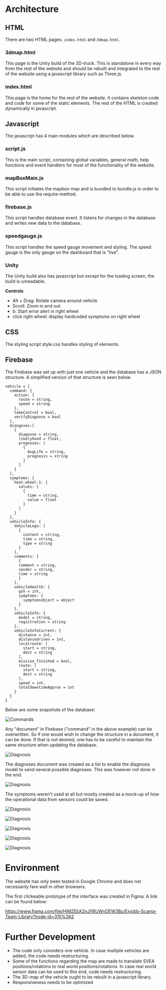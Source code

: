 # Architecture

## HTML

There are two HTML pages. `index.html` and `3dmap.html`.

### 3dmap.html
This page is the Unity build of the 3D-truck.
This is standalone in every way from the rest of the website and should be rebuilt and integrated to the rest of the website using a javascript library such as Three.js.

### index.html
This page is the home for the rest of the website. It contains skeleton code and code for some of the static elements.
The rest of the HTML is created dynamically in javascript.

## Javascript
The javascript has 4 main modules which are described below.

### script.js
This is the main script, containing global variables, general math, help functions and event handlers for most of the functionality of the website.

### mapBoxMain.js
This script initiates the mapbox map and is bundled to bundle.js in order to be able to use the require-method.

### firebase.js
This script handles database event. It listens for changes in the database and writes new data to the database.

### speedgauge.js
This script handles the speed gauge movement and styling. The speed gauge is the only gauge on the dashboard that is "live".

### Unity
The Unity build also has javascript but except for the loading screen, the build is unreadable.

**Controls**

- Alt + Drag: Rotate camera around vehicle
- Scroll: Zoom in and out.
- b: Start error alert in right wheel
- click right wheel: display hardcoded symptoms on right wheel

## CSS
The styling script style.css handles styling of elements.

## Firebase
The Firebase was set up with just one vehicle and the database has a JSON structure. A simplified version of that structure is seen below.

```
vehicle = {
  command: {
    action: {
      route = string,
      speed = string
    },
    takeControl = bool,
    verifyDiagnose = bool
  },
  diangoses:[
    {
      diagnose = string,
      likelyhood = float,
      prognoses: [
        {
          AvgLife = string,
          prognosis = string
        }
      ]
    }
  ],
  symptoms: {
    heat-wheel-1: {
      values: [
        {
          time = string,
          value = float
        }
      ]
    }
  },
  vehicleInfo: {
    VehicleLogs: [
      {
        content = string,
        time = string,
        type = string
      }
    ],
    comments: [
      {
      comment = string,
      sender = string,
      time = string
      }
    ],
    vehicleHealth: {
      gsh = int,
      symptoms: {
        symptomsobject = object
      }
    },
    vehicleInfo: {
      model = string,
      registration = string
    },
    vehicleInfoCurrent: {
      distance = int,
      distancedriven = int,
      localroute: [
        start = string,
        dest = string
      ],
      mission_finished = bool,
      route: [
        start = string,
        dest = string
      ],
      speed = int,
      totalDowntimeApprox = int
    }
  }
}
```

Below are some snapshots of the database:

![Commands](https://github.com/JesperEnglund-Thesis/Website/blob/main/images/docs/fbCommands.png?raw=true)

Any "document" in Firebase ("command" in the above example) can be overwritten. So if one would wish to change the structure in a document, it can be done. If that is not desired, one has to be careful to maintain the same structure when updating the database.

![Diagnosis](https://github.com/JesperEnglund-Thesis/Website/blob/main/images/docs/fbDiagnoses.png?raw=true)

The diagnoses document was created as a list to enable the diagnosis model to send several possible diagnoses. This was however not done in the end.

![Diagnosis](https://github.com/JesperEnglund-Thesis/Website/blob/main/images/docs/fbSymptoms.png?raw=true)

The symptoms weren't used at all but mostly created as a mock-up of how the operational data from sensors could be saved.

![Diagnosis](https://github.com/JesperEnglund-Thesis/Website/blob/main/images/docs/fbvLogs.png?raw=true)

![Diagnosis](https://github.com/JesperEnglund-Thesis/Website/blob/main/images/docs/fbComments.png?raw=true)

![Diagnosis](https://github.com/JesperEnglund-Thesis/Website/blob/main/images/docs/fbvHealth.png?raw=true)

![Diagnosis](https://github.com/JesperEnglund-Thesis/Website/blob/main/images/docs/fbVInfo.png?raw=true)

![Diagnosis](https://github.com/JesperEnglund-Thesis/Website/blob/main/images/docs/fbVInfoCurrent.png?raw=true)

# Environment
The website has only been tested in Google Chrome and does not necessarily fare well in other browsers.

The first clickeable prototype of the interface was created in Figma. A link can be found below:

https://www.figma.com/file/HlMZEbX2nJl16UWvDEW3Bu/Exjobb-Scania-Team-Library?node-id=315%3A2

# Further Development
- The code only considers one vehicle. In case multiple vehicles are added, the code needs restructuring.
- Some of the functions regarding the map are made to translate SVEA positions/rotations to real world positions/rotations. In case real world sensor data can be used to this end, code needs restructuring.
- The 3D-map of the vehicle ought to be rebuilt in a javascript library.
- Responsiveness needs to be optimized
